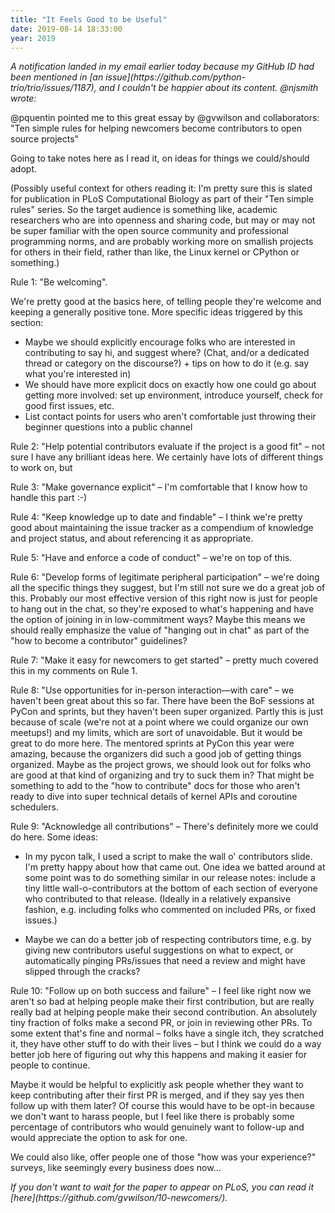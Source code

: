 ```yaml
---
title: "It Feels Good to be Useful"
date: 2019-08-14 18:33:00
year: 2019
---
```


<em>
A notification landed in my email earlier today because
my GitHub ID had been mentioned in [an issue](https://github.com/python-trio/trio/issues/1187),
and I couldn't be happier about its content.
@njsmith wrote:
</em>

@pquentin pointed me to this great essay by @gvwilson and collaborators: "Ten simple rules for helping newcomers become contributors to open source projects"

Going to take notes here as I read it, on ideas for things we could/should adopt.

(Possibly useful context for others reading it: I'm pretty sure this is slated for publication in PLoS Computational Biology as part of their "Ten simple rules" series. So the target audience is something like, academic researchers who are into openness and sharing code, but may or may not be super familiar with the open source community and professional programming norms, and are probably working more on smallish projects for others in their field, rather than like, the Linux kernel or CPython or something.)

Rule 1: "Be welcoming".

We're pretty good at the basics here, of telling people they're welcome and keeping a generally positive tone. More specific ideas triggered by this section:

-   Maybe we should explicitly encourage folks who are interested in contributing to say hi, and suggest where? (Chat, and/or a dedicated thread or category on the discourse?) + tips on how to do it (e.g. say what you're interested in)
-   We should have more explicit docs on exactly how one could go about getting more involved: set up environment, introduce yourself, check for good first issues, etc.
-   List contact points for users who aren't comfortable just throwing their beginner questions into a public channel

Rule 2: "Help potential contributors evaluate if the project is a good fit" – not sure I have any brilliant ideas here. We certainly have lots of different things to work on, but

Rule 3: "Make governance explicit" – I'm comfortable that I know how to handle this part :-)

Rule 4: "Keep knowledge up to date and findable" – I think we're pretty good about maintaining the issue tracker as a compendium of knowledge and project status, and about referencing it as appropriate.

Rule 5: "Have and enforce a code of conduct" – we're on top of this.

Rule 6: "Develop forms of legitimate peripheral participation" – we're doing all the specific things they suggest, but I'm still not sure we do a great job of this. Probably our most effective version of this right now is just for people to hang out in the chat, so they're exposed to what's happening and have the option of joining in in low-commitment ways? Maybe this means we should really emphasize the value of "hanging out in chat" as part of the "how to become a contributor" guidelines?

Rule 7: "Make it easy for newcomers to get started" – pretty much covered this in my comments on Rule 1.

Rule 8: "Use opportunities for in-person interaction—with care" – we haven't been great about this so far. There have been the BoF sessions at PyCon and sprints, but they haven't been super organized. Partly this is just because of scale (we're not at a point where we could organize our own meetups!) and my limits, which are sort of unavoidable. But it would be great to do more here. The mentored sprints at PyCon this year were amazing, because the organizers did such a good job of getting things organized. Maybe as the project grows, we should look out for folks who are good at that kind of organizing and try to suck them in? That might be something to add to the "how to contribute" docs for those who aren't ready to dive into super technical details of kernel APIs and coroutine schedulers.

Rule 9: "Acknowledge all contributions" – There's definitely more we could do here. Some ideas:

-   In my pycon talk, I used a script to make the wall o' contributors slide. I'm pretty happy about how that came out. One idea we batted around at some point was to do something similar in our release notes: include a tiny little wall-o-contributors at the bottom of each section of everyone who contributed to that release. (Ideally in a relatively expansive fashion, e.g. including folks who commented on included PRs, or fixed issues.)

-   Maybe we can do a better job of respecting contributors time, e.g. by giving new contributors useful suggestions on what to expect, or automatically pinging PRs/issues that need a review and might have slipped through the cracks?

Rule 10: "Follow up on both success and failure" – I feel like right now we aren't so bad at helping people make their first contribution, but are really really bad at helping people make their second contribution. An absolutely tiny fraction of folks make a second PR, or join in reviewing other PRs. To some extent that's fine and normal – folks have a single itch, they scratched it, they have other stuff to do with their lives – but I think we could do a way better job here of figuring out why this happens and making it easier for people to continue.

Maybe it would be helpful to explicitly ask people whether they want to keep contributing after their first PR is merged, and if they say yes then follow up with them later? Of course this would have to be opt-in because we don't want to harass people, but I feel like there is probably some percentage of contributors who would genuinely want to follow-up and would appreciate the option to ask for one.

We could also like, offer people one of those "how was your experience?" surveys, like seemingly every business does now...

<em>
If you don't want to wait for the paper to appear on PLoS,
you can read it [here](https://github.com/gvwilson/10-newcomers/).
</em>
